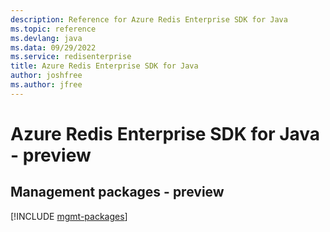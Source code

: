 ```yaml
---
description: Reference for Azure Redis Enterprise SDK for Java
ms.topic: reference
ms.devlang: java
ms.data: 09/29/2022
ms.service: redisenterprise
title: Azure Redis Enterprise SDK for Java
author: joshfree
ms.author: jfree
---
```

# Azure Redis Enterprise SDK for Java - preview

## Management packages - preview
[!INCLUDE [mgmt-packages](redis-enterprise-mgmt-index.md)]